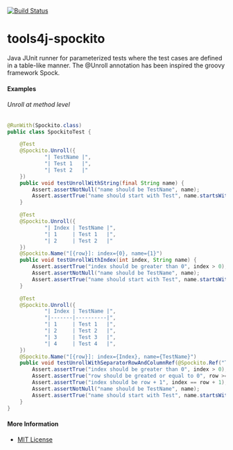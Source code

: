 [![Build Status](https://travis-ci.org/tools4j/spockito.svg?branch=master)](https://travis-ci.org/tools4j/spockito)

# tools4j-spockito
Java JUnit runner for parameterized tests where the test cases are defined in a table-like
manner. The @Unroll annotation has been inspired the groovy framework Spock.

 
#### Examples
###### Unroll at method level
```java
@RunWith(Spockito.class)
public class SpockitoTest {

    @Test
    @Spockito.Unroll({
            "| TestName |",
            "| Test 1   |",
            "| Test 2   |"
    })
    public void testUnrollWithString(final String name) {
        Assert.assertNotNull("name should be TestName", name);
        Assert.assertTrue("name should start with Test", name.startsWith("Test "));
    }

    @Test
    @Spockito.Unroll({
            "| Index | TestName |",
            "| 1     | Test 1   |",
            "| 2     | Test 2   |"
    })
    @Spockito.Name("[{row}]: index={0}, name={1}")
    public void testUnrollWithIndex(int index, String name) {
        Assert.assertTrue("index should be greater than 0", index > 0);
        Assert.assertNotNull("name should be TestName", name);
        Assert.assertTrue("name should start with Test", name.startsWith("Test "));
    }

    @Test
    @Spockito.Unroll({
            "| Index | TestName |",
            "|-------|----------|",
            "| 1     | Test 1   |",
            "| 2     | Test 2   |",
            "| 3     | Test 3   |",
            "| 4     | Test 4   |",
    })
    @Spockito.Name("[{row}]: index={Index}, name={TestName}")
    public void testUnrollWithSeparatorRowAndColumnRef(@Spockito.Ref("TestName") String name, @Spockito.Ref("Index") int index, @Spockito.Ref("row") int row) {
        Assert.assertTrue("index should be greater than 0", index > 0);
        Assert.assertTrue("row should be greated or equal to 0", row >= 0);
        Assert.assertTrue("index should be row + 1", index == row + 1);
        Assert.assertNotNull("name should be TestName", name);
        Assert.assertTrue("name should start with Test", name.startsWith("Test "));
    }
}
```

#### More Information
* [MIT License](https://github.com/tools4j/spockito/blob/master/LICENSE)
